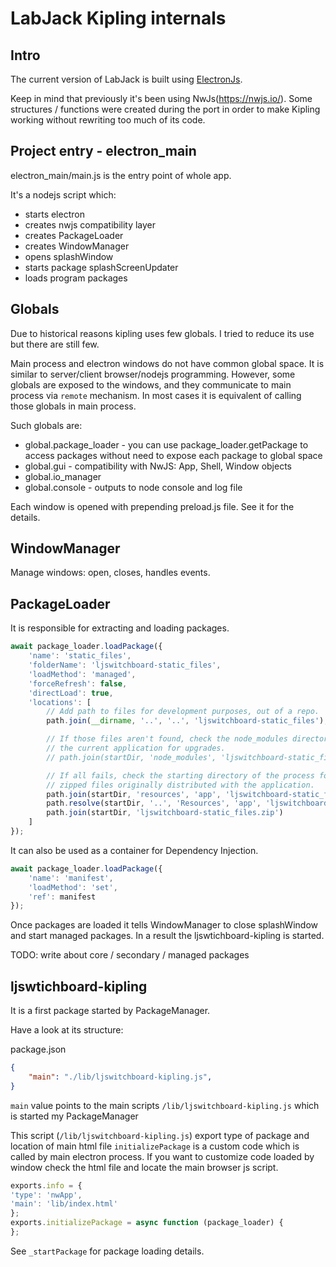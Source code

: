 # LabJack Kipling internals

## Intro

The current version of LabJack is built using [ElectronJs](https://www.electronjs.org/).

Keep in mind that previously it's been using NwJs(https://nwjs.io/).
Some structures / functions were created during the port in order to make Kipling working without rewriting too much of its code.

## Project entry - electron_main

electron_main/main.js is the entry point of whole app.

It's a nodejs script which:

* starts electron
* creates nwjs compatibility layer 
* creates PackageLoader
* creates WindowManager
* opens splashWindow
* starts package splashScreenUpdater
* loads program packages

## Globals

Due to historical reasons kipling uses few globals. I tried to reduce its use but there are still few.

Main process and electron windows do not have common global space. It is similar to server/client browser/nodejs programming.
However, some globals are exposed to the windows, and they communicate to main process via `remote` mechanism. In most cases it is equivalent of calling those globals in main process.

Such globals are: 

* global.package_loader - you can use package_loader.getPackage to access packages without need to expose each package to global space
* global.gui - compatibility with NwJS: App, Shell, Window objects
* global.io_manager
* global.console - outputs to node console and log file

Each window is opened with prepending preload.js file. See it for the details. 

## WindowManager

Manage windows: open, closes, handles events.

## PackageLoader

It is responsible for extracting and loading packages.

```js
await package_loader.loadPackage({
    'name': 'static_files',
    'folderName': 'ljswitchboard-static_files',
    'loadMethod': 'managed',
    'forceRefresh': false,
    'directLoad': true,
    'locations': [
        // Add path to files for development purposes, out of a repo.
        path.join(__dirname, '..', '..', 'ljswitchboard-static_files'),

        // If those files aren't found, check the node_modules directory of
        // the current application for upgrades.
        // path.join(startDir, 'node_modules', 'ljswitchboard-static_files'),

        // If all fails, check the starting directory of the process for the
        // zipped files originally distributed with the application.
        path.join(startDir, 'resources', 'app', 'ljswitchboard-static_files.zip'),
        path.resolve(startDir, '..', 'Resources', 'app', 'ljswitchboard-static_files.zip'),
        path.join(startDir, 'ljswitchboard-static_files.zip')
    ]
});
```

It can also be used as a container for Dependency Injection.

```js
await package_loader.loadPackage({
    'name': 'manifest',
    'loadMethod': 'set',
    'ref': manifest
});
```

Once packages are loaded it tells WindowManager to close splashWindow and start managed packages.
In a result the ljswtichboard-kipling is started. 

TODO: write about core / secondary / managed packages

## ljswtichboard-kipling

It is a first package started by PackageManager.

Have a look at its structure:

package.json

```json
{
    "main": "./lib/ljswitchboard-kipling.js",
}
```

`main` value points to the main scripts `/lib/ljswitchboard-kipling.js` which is started my PackageManager

This script (`/lib/ljswitchboard-kipling.js`) export type of package and location of main html file
`initializePackage` is a custom code which is called by main electron process.
If you want to customize code loaded by window check the html file and locate the main browser js script. 

```js
exports.info = {
'type': 'nwApp',
'main': 'lib/index.html'
};
exports.initializePackage = async function (package_loader) {
};
```

See `_startPackage` for package loading details.
